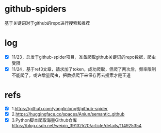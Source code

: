 # github-spiders
基于关键词对于github的repo进行搜索和推荐

# log
- [x] 11/23，启发于github-spider项目，准备爬取github关键词的repo数据，爬虫受限
- [x] 11/24，基于ref3文章，请求加了token，成功爬取，但爬了两次后，频率限制不能爬了，或许增量爬虫，把数据爬下来保存再去搜索才是王道 

# refs
- [x] 1.https://github.com/yanglinlong6/github-spider
- [x] 2.https://huggingface.co/spaces/Aniun/semantic_github
- [x] 3.Python脚本爬取海量Github仓库 https://blog.csdn.net/weixin_39132520/article/details/114925354